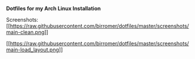 **Dotfiles for my Arch Linux Installation**

Screenshots:
[[https://raw.githubusercontent.com/birromer/dotfiles/master/screenshots/main-clean.png]]

[[https://raw.githubusercontent.com/birromer/dotfiles/master/screenshots/main-load_layout.png]]
